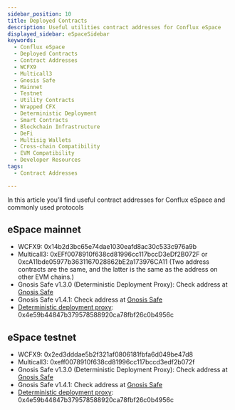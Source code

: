 ```yaml
---
sidebar_position: 10
title: Deployed Contracts
description: Useful utilities contract addresses for Conflux eSpace
displayed_sidebar: eSpaceSidebar
keywords:
  - Conflux eSpace
  - Deployed Contracts
  - Contract Addresses
  - WCFX9
  - Multicall3
  - Gnosis Safe
  - Mainnet
  - Testnet
  - Utility Contracts
  - Wrapped CFX
  - Deterministic Deployment
  - Smart Contracts
  - Blockchain Infrastructure
  - DeFi
  - Multisig Wallets
  - Cross-chain Compatibility
  - EVM Compatibility
  - Developer Resources
tags:
  - Contract Addresses

---
```


In this article you’ll find useful contract addresses for Conflux eSpace and commonly used protocols

## eSpace mainnet

* WCFX9: 0x14b2d3bc65e74dae1030eafd8ac30c533c976a9b
* Multicall3: 0xEFf0078910f638cd81996cc117bccD3eDf2B072F or 0xcA11bde05977b3631167028862bE2a173976CA11 (Two address contracts are the same, and the latter is the same as the address on other EVM chains.)
* Gnosis Safe v1.3.0 (Deterministic Deployment Proxy): Check address at [Gnosis Safe](https://github.com/safe-global/safe-contracts/blob/main/CHANGELOG.md#version-130-libs0)
* Gnosis Safe v1.4.1: Check address at [Gnosis Safe](https://github.com/safe-global/safe-contracts/blob/main/CHANGELOG.md#version-141)
* [Deterministic deployment proxy](https://github.com/Arachnid/deterministic-deployment-proxy): 0x4e59b44847b379578588920ca78fbf26c0b4956c

## eSpace testnet

* WCFX9: 0x2ed3dddae5b2f321af0806181fbfa6d049be47d8
* Multicall3: 0xeff0078910f638cd81996cc117bccd3edf2b072f
* Gnosis Safe v1.3.0 (Deterministic Deployment Proxy): Check address at [Gnosis Safe](https://github.com/safe-global/safe-contracts/blob/main/CHANGELOG.md#version-130-libs0)
* Gnosis Safe v1.4.1: Check address at [Gnosis Safe](https://github.com/safe-global/safe-contracts/blob/main/CHANGELOG.md#version-141)
* [Deterministic deployment proxy](https://github.com/Arachnid/deterministic-deployment-proxy): 0x4e59b44847b379578588920ca78fbf26c0b4956c
